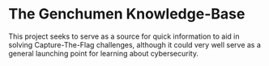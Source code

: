 # The Genchumen Knowledge-Base

This project seeks to serve as a source for quick information to aid in
solving Capture-The-Flag challenges, although it could very well serve
as a general launching point for learning about cybersecurity.
